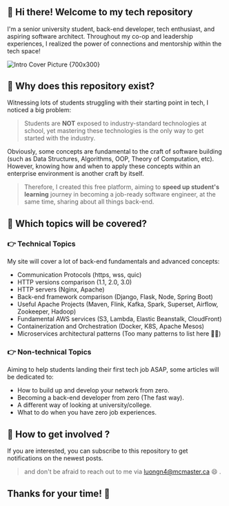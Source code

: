 #

## **👋 Hi there! Welcome to my tech repository**

I'm a senior university student, back-end developer, tech enthusiast, and aspiring software architect.
Throughout my co-op and leadership experiences, I realized the power of connections and mentorship within the tech space!

![Intro Cover Picture {700x300}](/posts/introduction/cover.webp)

## **🤔 Why does this repository exist?**

Witnessing lots of students struggling with their starting point in tech, I noticed a big problem:

> Students are **NOT** exposed to industry-standard technologies at school, yet mastering these technologies is the only way to get started with the industry.

Obviously, some concepts are fundamental to the craft of software building (such as Data Structures, Algorithms, OOP, Theory of Computation, etc). However, knowing how and when to apply these concepts within an enterprise environment is another craft by itself.

> Therefore, I created this free platform, aiming to **speed up student's learning** journey in becoming a job-ready software engineer, at the same time, sharing about all things back-end.

## **🤔 Which topics will be covered?**

### **👉 Technical Topics**

My site will cover a lot of back-end fundamentals and advanced concepts:

- Communication Protocols (https, wss, quic)
- HTTP versions comparison (1.1, 2.0, 3.0)
- HTTP servers (Nginx, Apache)
- Back-end framework comparison (Django, Flask, Node, Spring Boot)
- Useful Apache Projects (Maven, Flink, Kafka, Spark, Superset, Airflow, Zookeeper, Hadoop)
- Fundamental AWS services (S3, Lambda, Elastic Beanstalk, CloudFront)
- Containerization and Orchestration (Docker, K8S, Apache Mesos)
- Microservices architectural patterns (Too many patterns to list here 🙁🙁)

### **👉 Non-technical Topics**

Aiming to help students landing their first tech job ASAP, some articles will be dedicated to:

- How to build up and develop your network from zero.
- Becoming a back-end developer from zero (The fast way).
- A different way of looking at university/college.
- What to do when you have zero job experiences.

## **🤔 How to get involved ?**

If you are interested, you can subscribe to this repository to get notifications on the newest posts.

> and don't be afraid to reach out to me via [luongn4@mcmaster.ca](mailto:luongn4@mcmaster.ca) 😄 .

## **Thanks for your time! 🥐**
